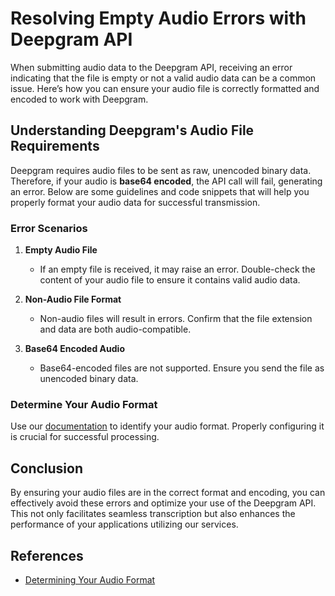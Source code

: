 # Resolving Empty Audio Errors with Deepgram API

When submitting audio data to the Deepgram API, receiving an error indicating that the file is empty or not a valid audio data can be a common issue. Here’s how you can ensure your audio file is correctly formatted and encoded to work with Deepgram.

## Understanding Deepgram's Audio File Requirements

Deepgram requires audio files to be sent as raw, unencoded binary data. Therefore, if your audio is **base64 encoded**, the API call will fail, generating an error. Below are some guidelines and code snippets that will help you properly format your audio data for successful transmission.

### Error Scenarios

1. **Empty Audio File** 
   - If an empty file is received, it may raise an error. Double-check the content of your audio file to ensure it contains valid audio data.

2. **Non-Audio File Format**
   - Non-audio files will result in errors. Confirm that the file extension and data are both audio-compatible.

3. **Base64 Encoded Audio**
   - Base64-encoded files are not supported. Ensure you send the file as unencoded binary data.

### Determine Your Audio Format

Use our [documentation](https://developers.deepgram.com/docs/determining-your-audio-format-for-live-streaming-audio#determining-your-audio-format) to identify your audio format. Properly configuring it is crucial for successful processing.

## Conclusion

By ensuring your audio files are in the correct format and encoding, you can effectively avoid these errors and optimize your use of the Deepgram API. This not only facilitates seamless transcription but also enhances the performance of your applications utilizing our services.

## References

- [Determining Your Audio Format](https://developers.deepgram.com/docs/determining-your-audio-format-for-live-streaming-audio#determining-your-audio-format)